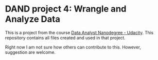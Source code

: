 # DAND project 4: Wrangle and Analyze Data

This is a project from the course [Data Analyst Nanodegree - Udacity](https://www.udacity.com/course/data-analyst-nanodegree--nd002).
This repository contains all files created and used in that project.

Right now I am not sure how others can contribute to this.
However, suggestion are welcome.
